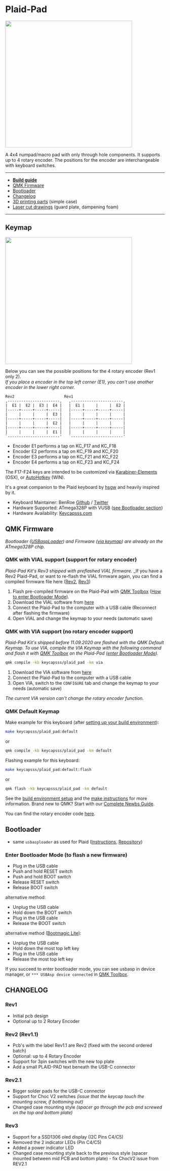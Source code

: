# Plaid-Pad

<img src="https://i.imgur.com/KHPId3G.jpg" width="400">

A 4x4 numpad/macro pad with only through hole components. It supports up to 4 rotary encoder. The positions for the encoder are interchangeable with keyboard switches.  

---

- [**Build guide**](/docs/solder-parts.md)
- [QMK Firmware](#qmk-firmware)
- [Bootloader](#bootloader)
- [Changelog](#changelog)
- [3D printing parts](/3d-print) (simple case)
- [Laser cut drawings](/lasercut) (guard plate, dampening foam)

---

## Keymap

<img src="https://i.imgur.com/V82cMqq.png" width="400">

Below you can see the possible positions for the 4 rotary encoder (Rev1 only 2).  
*If you place a encoder in the top left corner (E1), you can't use another encoder in the lower right corner.*

```text
Rev2                      Rev1
,-----------------------,   ,-----------------------,
|  E1 |  E2 |  E3 |  E4 |   |  E1 |     |     |  E2 |
|-----+-----+-----+-----|   |-----+-----+-----+-----|
|     |     |     |  E3 |   |     |     |     |     |
|-----+-----+-----+-----|   |-----+-----+-----+-----|
|     |     |     |  E2 |   |     |     |     |     |
|-----+-----+-----+-----|   |-----+-----+-----+-----|
|     |     |     |  E1 |   |     |     |     |     |
`-----------------------'   `-----------------------'
```  

- Encoder E1 performs a tap on KC_F17 and KC_F18
- Encoder E2 performs a tap on KC_F19 and KC_F20
- Encoder E3 performs a tap on KC_F21 and KC_F22
- Encoder E4 performs a tap on KC_F23 and KC_F24

The F17-F24 keys are intended to be customized via [Karabiner-Elements](https://github.com/pqrs-org/Karabiner-Elements) (OSX), or [AutoHotkey](https://github.com/Lexikos/AutoHotkey_L) (WIN).

It's a great companion to the Plaid keyboard by [hsgw](https://github.com/hsgw/) and heavily inspired by it.

- Keyboard Maintainer: BenRoe [Github](https://github.com/BenRoe) / [Twitter](https://twitter.com/keycapsss)
- Hardware Supported: ATmega328P with VUSB ([see Bootloader section](#Bootloader))
- Hardware Availability: [Keycapsss.com](https://keycapsss.com)

## QMK Firmware

_Bootloader ([USBaspLoader](https://github.com/baerwolf/USBaspLoader)) and Firmware ([via keymap](https://github.com/qmk/qmk_firmware/tree/master/keyboards/keycapsss/plaid_pad)) are already on the ATmega328P chip._

### QMK with VIAL support (support for rotary encoder)

_Plaid-Pad Kit's Rev3 shipped with preflashed VIAL firmware._
_If you have a Rev2 Plaid-Pad, or want to re-flash the VIAL firmware again, you can find a compiled firmware file here ([Rev2](keycapsss_plaid_pad_rev2_vial.hex), [Rev3](keycapsss_plaid_pad_rev3_vial.hex))

1. Flash pre-compiled firmware on the Plaid-Pad with [QMK Toolbox](https://github.com/qmk/qmk_toolbox/releases) ([How to enter Bootloader Mode](#enter-bootloader-mode-to-flash-a-new-firmware)).
2. Download the VIAL software from [here](https://get.vial.today)
3. Connect the Plaid-Pad to the computer with a USB cable (Reconnect after flashing the firmware)
4. Open VIAL and change the keymap to your needs (automatic save)

### QMK with VIA support (no rotary encoder support)

_Plaid-Pad Kit's shipped before 11.09.2020 are flashed with the QMK Default Keymap._
_To use VIA, compile the VIA Keymap with the following command and flash it with [QMK Toolbox](https://github.com/qmk/qmk_toolbox/releases) on the Plaid-Pad ([enter Bootloader Mode](#enter-bootloader-mode-to-flash-a-new-firmware))._

```bash
qmk compile -kb keycapsss/plaid_pad -km via
```

1. Download the VIA software from [here](https://github.com/the-via/releases/releases/tag/v1.3.1)
2. Connect the Plaid-Pad to the computer with a USB cable
3. Open VIA, switch to the `CONFIGURE` tab and change the keymap to your needs (automatic save)

_The current VIA version can't change the rotary encoder function._

### QMK Default Keymap

Make example for this keyboard (after [setting up your build environment](https://docs.qmk.fm/#/getting_started_build_tools)):

```bash
make keycapsss/plaid_pad:default
```

or

```bash
qmk compile -kb keycapsss/plaid_pad -km default
```

Flashing example for this keyboard:

```bash
make keycapsss/plaid_pad:default:flash
```

or

```bash
qmk flash -kb keycapsss/plaid_pad -km default
```

See the [build environment setup](https://docs.qmk.fm/#/getting_started_build_tools) and the [make instructions](https://docs.qmk.fm/#/getting_started_make_guide) for more information. Brand new to QMK? Start with our [Complete Newbs Guide](https://docs.qmk.fm/#/newbs).

You can find the rotary encoder code [here](https://github.com/qmk/qmk_firmware/blob/95bbd799a4f86dac37fdf2354e008d2fed7f6660/keyboards/keycapsss/plaid_pad/keymaps/via/keymap.c#L71).

## Bootloader

- same `usbasploader` as used for Plaid ([Instructions](https://github.com/hsgw/plaid/blob/master/doc/en/bootloader.md), [Repository](https://github.com/hsgw/USBaspLoader/tree/plaid))

### Enter Bootloader Mode (to flash a new firmware)

- Plug in the USB cable
- Push and hold RESET switch
- Push and hold BOOT switch
- Release RESET switch
- Release BOOT switch

alternative method:

- Unplug the USB cable
- Hold down the BOOT switch
- Plug in the USB cable
- Release the BOOT switch

alternative method ([Bootmagic Lite](https://docs.qmk.fm/#/feature_bootmagic?id=bootmagic-lite)):

- Unplug the USB cable
- Hold down the most top left key
- Plug in the USB cable
- Release the most top left key

If you succeed to enter bootloader mode, you can see usbasp in device manager, or `*** USBAsp device connected` in [QMK Toolbox](https://github.com/qmk/qmk_toolbox).

## CHANGELOG

### Rev1

- Initial pcb design
- Optional up to 2 Rotary Encoder

### Rev2 (Rev1.1)

- Pcb's with the label Rev1.1 are Rev2 (fixed with the second ordered batch)
- Optional: up to 4 Rotary Encoder
- Support for 3pin switches with the new top plate
- Add a small PLAID-PAD text beneath the USB-C connector

### Rev2.1

- Bigger solder pads for the USB-C connector
- Support for Choc V2 switches _(issue that the keycap touch the mounting screw, if bottoming out)_
- Changed case mounting style _(spacer go through the pcb and screwed on the top and bottom plate)_

### Rev3

- Support for a SSD1306 oled display (I2C Pins C4/C5)
- Removed the 2 indicator LEDs (Pin C4/C5)
- Added a power indicator LED
- Changed case mounting style back to the previous style (spacer mounted between mid PCB and bottom plate) - fix ChocV2 issue from REV2.1
